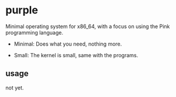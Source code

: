 # purple

Minimal operating system for x86_64, with a focus on using the Pink programming language.

* Minimal: Does what you need, nothing more.

* Small: The kernel is small, same with the programs.

## usage

not yet.
